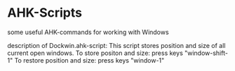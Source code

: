 # AHK-Scripts
some useful AHK-commands for working with Windows

description of Dockwin.ahk-script:
This script stores position and size of all current open windows. 
To store positon and size: press keys "window-shift-1"
To restore position and size: press keys "window-1"
